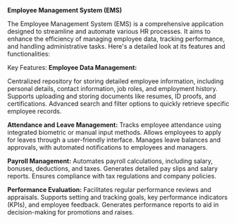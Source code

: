 **Employee Management System (EMS)**

The Employee Management System (EMS) is a comprehensive application designed to streamline and automate various HR processes.
It aims to enhance the efficiency of managing employee data, tracking performance, and handling administrative tasks.
Here's a detailed look at its features and functionalities:

Key Features:
**Employee Data Management:**

Centralized repository for storing detailed employee information, including personal details, contact information, job roles, and employment history.
Supports uploading and storing documents like resumes, ID proofs, and certifications.
Advanced search and filter options to quickly retrieve specific employee records.

**Attendance and Leave Management:**
Tracks employee attendance using integrated biometric or manual input methods.
Allows employees to apply for leaves through a user-friendly interface.
Manages leave balances and approvals, with automated notifications to employees and managers.


**Payroll Management:**
Automates payroll calculations, including salary, bonuses, deductions, and taxes.
Generates detailed pay slips and salary reports.
Ensures compliance with tax regulations and company policies.

**Performance Evaluation:**
Facilitates regular performance reviews and appraisals.
Supports setting and tracking goals, key performance indicators (KPIs), and employee feedback.
Generates performance reports to aid in decision-making for promotions and raises.
